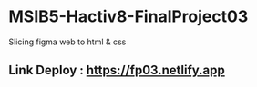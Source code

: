 # MSIB5-Hactiv8-FinalProject03
Slicing figma web to html &amp; css 

## Link Deploy : https://fp03.netlify.app